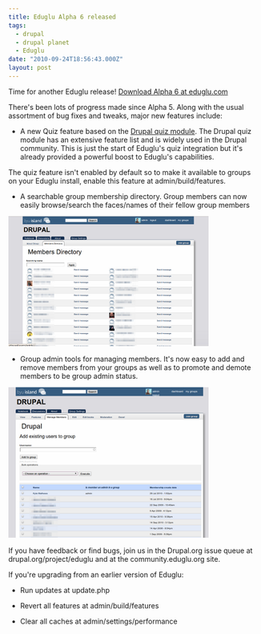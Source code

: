 ```yaml
---
title: Eduglu Alpha 6 released
tags:
  - drupal
  - drupal planet
  - Eduglu
date: "2010-09-24T18:56:43.000Z"
layout: post
---
```


Time for another Eduglu release! [Download Alpha 6 at eduglu.com][0]  

  

There's been lots of progress made since Alpha 5\. Along with the usual assortment of bug fixes and tweaks, major new features include:  


  

* A new Quiz feature based on the [Drupal quiz module][1]. The Drupal quiz module has an extensive feature list and is widely used in the Drupal community. This is just the start of Eduglu's quiz integration but it's already provided a powerful boost to Eduglu's capabilities.  

  

The quiz feature isn't enabled by default so to make it available to groups on your Eduglu install, enable this feature at admin/build/features.  

* A searchable group membership directory. Group members can now easily browse/search the faces/names of their fellow group members  

  

[![](./membership_directory-small.png)][2]  

  

* Group admin tools for managing members. It's now easy to add and remove members from your groups as well as to promote and demote members to be group admin status.  

  

[![](./group-members-admin-tool-small.png)][3]  

  

  

  

If you have feedback or find bugs, join us in the Drupal.org issue queue at drupal.org/project/eduglu and at the community.eduglu.org site.  

  

If you're upgrading from an earlier version of Eduglu:  


  

* Run updates at update.php  

* Revert all features at admin/build/features  

* Clear all caches at admin/settings/performance  



[0]: http://eduglu.com/content/eduglu-alpha-6
[1]: http://drupal.org/project/quiz
[2]: http://kyle.mathews2000.com/files/membership_directory.png
[3]: http://kyle.mathews2000.com/files/group-members-admin-tool.png